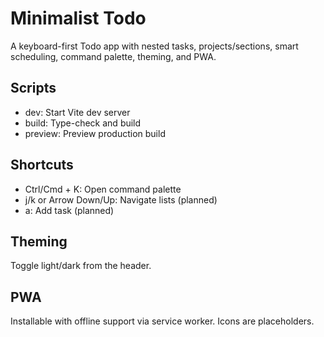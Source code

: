 # Minimalist Todo

A keyboard-first Todo app with nested tasks, projects/sections, smart scheduling, command palette, theming, and PWA.

## Scripts

- dev: Start Vite dev server
- build: Type-check and build
- preview: Preview production build

## Shortcuts

- Ctrl/Cmd + K: Open command palette
- j/k or Arrow Down/Up: Navigate lists (planned)
- a: Add task (planned)

## Theming

Toggle light/dark from the header.

## PWA

Installable with offline support via service worker. Icons are placeholders.
